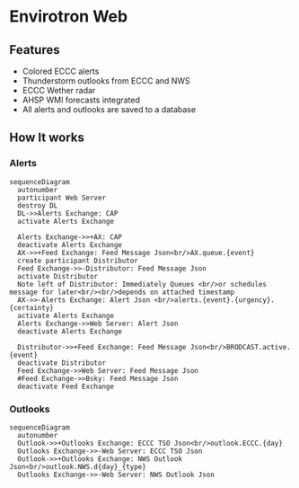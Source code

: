 # Envirotron Web
## Features
- Colored ECCC alerts
- Thunderstorm outlooks from ECCC and NWS
- ECCC Wether radar
- AHSP WMI forecasts integrated
- All alerts and outlooks are saved to a database

## How It works
### Alerts
``` mermaid
sequenceDiagram
  autonumber
  participant Web Server
  destroy DL
  DL->>Alerts Exchange: CAP
  activate Alerts Exchange
  
  Alerts Exchange->>+AX: CAP
  deactivate Alerts Exchange
  AX->>+Feed Exchange: Feed Message Json<br/>AX.queue.{event}
  create participant Distributor
  Feed Exchange->>-Distributor: Feed Message Json
  activate Distributor
  Note left of Distributor: Immediately Queues <br/>or schedules message for later<br/><br/>depends on attached timestamp
  AX->>-Alerts Exchange: Alert Json <br/>alerts.{event}.{urgency}.{certainty}
  activate Alerts Exchange
  Alerts Exchange->>Web Server: Alert Json
  deactivate Alerts Exchange
  
  Distributor->>+Feed Exchange: Feed Message Json<br/>BRODCAST.active.{event}
  deactivate Distributor
  Feed Exchange->>Web Server: Feed Message Json
  #Feed Exchange->>Bsky: Feed Message Json
  deactivate Feed Exchange 
```
### Outlooks
``` mermaid
sequenceDiagram
  autonumber
  Outlook->>+Outlooks Exchange: ECCC TSO Json<br/>outlook.ECCC.{day}
  Outlooks Exchange->>-Web Server: ECCC TSO Json
  Outlook->>+Outlooks Exchange: NWS Outlook Json<br/>outlook.NWS.d{day}_{type}
  Outlooks Exchange->>-Web Server: NWS Outlook Json
```